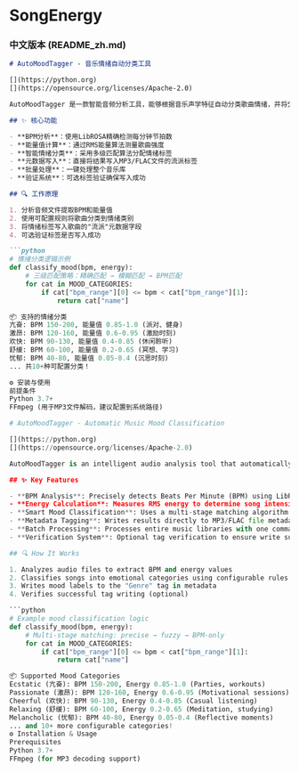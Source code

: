 # SongEnergy

### 中文版本 (README_zh.md)

```markdown
# AutoMoodTagger - 音乐情绪自动分类工具

[](https://python.org)
[](https://opensource.org/licenses/Apache-2.0)

AutoMoodTagger 是一款智能音频分析工具，能够根据音乐声学特征自动分类歌曲情绪，并将分类结果直接写入歌曲元数据标签。解决本地音乐无法自动分类的问题，让您轻松创建符合特定场景的情绪化歌单！

## ✨ 核心功能

- **BPM分析**：使用LibROSA精确检测每分钟节拍数
- **能量值计算**：通过RMS能量算法测量歌曲强度
- **智能情绪分类**：采用多级匹配算法分配情绪标签
- **元数据写入**：直接将结果写入MP3/FLAC文件的流派标签
- **批量处理**：一键处理整个音乐库
- **验证系统**：可选标签验证确保写入成功

## 🔍 工作原理

1. 分析音频文件提取BPM和能量值
2. 使用可配置规则将歌曲分类到情绪类别
3. 将情绪标签写入歌曲的"流派"元数据字段
4. 可选验证标签是否写入成功

```python
# 情绪分类逻辑示例
def classify_mood(bpm, energy):
    # 三级匹配策略：精确匹配 → 模糊匹配 → BPM匹配
    for cat in MOOD_CATEGORIES:
        if cat["bpm_range"][0] <= bpm < cat["bpm_range"][1]:
            return cat["name"]

📦 支持的情绪分类
​亢奋: BPM 150-200, 能量值 0.85-1.0 (派对、健身)
​激昂: BPM 120-160, 能量值 0.6-0.95 (激励时刻)
​欢快: BPM 90-130, 能量值 0.4-0.85 (休闲聆听)
​舒缓: BPM 60-100, 能量值 0.2-0.65 (冥想、学习)
​忧郁: BPM 40-80, 能量值 0.05-0.4 (沉思时刻)
... 共10+种可配置分类！

⚙️ 安装与使用
前提条件
Python 3.7+
FFmpeg (用于MP3文件解码，建议配置到系统路径)

# AutoMoodTagger - Automatic Music Mood Classification

[](https://python.org)
[](https://opensource.org/licenses/Apache-2.0)

AutoMoodTagger is an intelligent audio analysis tool that automatically classifies music files based on their acoustic properties and writes mood labels directly to the file's metadata. Perfect for creating mood-based playlists for different scenarios!

## ✨ Key Features

- **BPM Analysis**: Precisely detects Beats Per Minute (BPM) using LibROSA's beat tracking
- **Energy Calculation**: Measures RMS energy to determine song intensity
- **Smart Mood Classification**: Uses a multi-stage matching algorithm to assign accurate mood labels
- **Metadata Tagging**: Writes results directly to MP3/FLAC file metadata (ID3 tags)
- **Batch Processing**: Processes entire music libraries with one command
- **Verification System**: Optional tag verification to ensure write success

## 🔍 How It Works

1. Analyzes audio files to extract BPM and energy values
2. Classifies songs into emotional categories using configurable rules
3. Writes mood labels to the "Genre" tag in metadata
4. Verifies successful tag writing (optional)

```python
# Example mood classification logic
def classify_mood(bpm, energy):
    # Multi-stage matching: precise → fuzzy → BPM-only
    for cat in MOOD_CATEGORIES:
        if cat["bpm_range"][0] <= bpm < cat["bpm_range"][1]:
            return cat["name"]

📦 Supported Mood Categories
​Ecstatic (亢奋)​: BPM 150-200, Energy 0.85-1.0 (Parties, workouts)
​Passionate (激昂)​: BPM 120-160, Energy 0.6-0.95 (Motivational sessions)
​Cheerful (欢快)​: BPM 90-130, Energy 0.4-0.85 (Casual listening)
​Relaxing (舒缓)​: BPM 60-100, Energy 0.2-0.65 (Meditation, studying)
​Melancholic (忧郁)​: BPM 40-80, Energy 0.05-0.4 (Reflective moments)
... and 10+ more configurable categories!
⚙️ Installation & Usage
Prerequisites
Python 3.7+
FFmpeg (for MP3 decoding support)

